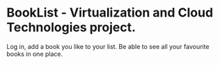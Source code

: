 # BookList - Virtualization and Cloud Technologies project. 

Log in, add a book you like to your list. Be able to see all your favourite books in one place.
